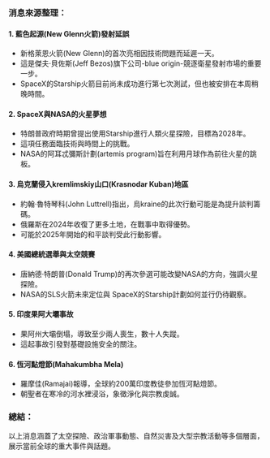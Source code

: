 ### 消息來源整理：

#### 1. **藍色起源(New Glenn火箭)發射延誤**
   - 新格萊恩火箭(New Glenn)的首次亮相因技術問題而延遲一天。
   - 這是傑夫·貝佐斯(Jeff Bezos)旗下公司-blue origin-競逐衛星發射市場的重要一步。
   - SpaceX的Starship火箭目前尚未成功進行第七次測試，但也被安排在本周稍晚時間。

#### 2. **SpaceX與NASA的火星夢想**
   - 特朗普政府時期曾提出使用Starship進行人類火星探險，目標為2028年。
   - 這項任務面臨技術與時間上的挑戰。
   - NASA的阿耳忒彌斯計劃(artemis program)旨在利用月球作為前往火星的跳板。

#### 3. **烏克蘭侵入kremlimskiy山口(Krasnodar Kuban)地區**
   - 約翰·魯特琴科(John Luttrell)指出，烏kraine的此次行動可能是為提升談判籌碼。
   - 俄羅斯在2024年收復了更多土地，在戰事中取得優勢。
   - 可能於2025年開始的和平談判受此行動影響。

#### 4. **美國總統選舉與太空競賽**
   - 唐納德·特朗普(Donald Trump)的再次參選可能改變NASA的方向，強調火星探險。
   - NASA的SLS火箭未來定位與 SpaceX的Starship計劃如何並行仍待觀察。

#### 5. **印度果阿大壩事故**
   - 果阿州大壩倒塌，導致至少兩人喪生，數十人失蹤。
   - 這起事故引發對基礎設施安全的關注。

#### 6. **恆河點燈節(Mahakumbha Mela)**
   - 羅摩佳(Ramajai)報導，全球約200萬印度教徒參加恆河點燈節。
   - 朝聖者在寒冷的河水裡浸浴，象徵淨化與宗教虔誠。

### 總結：
以上消息涵蓋了太空探險、政治軍事動態、自然災害及大型宗教活動等多個層面，展示當前全球的重大事件與話題。